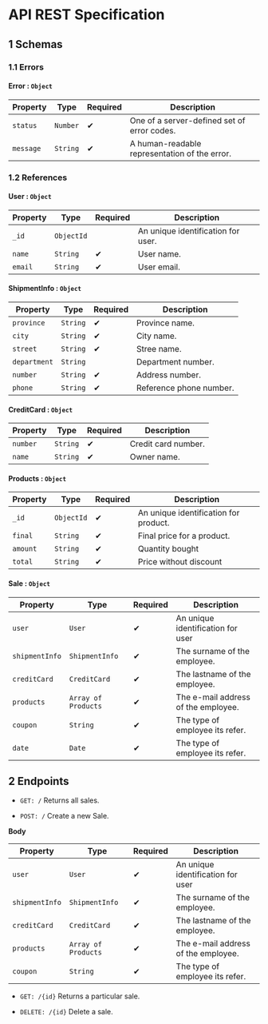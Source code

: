 # API REST Specification

## 1 Schemas

### 1.1 Errors

#### Error : `Object`

| Property  | Type     | Required | Description                                   |
| --------- | -------- | -------- | --------------------------------------------- |
| `status`  | `Number` | ✔        | One of a server-defined set of error codes.   |
| `message` | `String` | ✔        | A human-readable representation of the error. |

### 1.2 References

#### User : `Object`

| Property | Type       | Required | Description                        |
| -------- | ---------- | -------- | ---------------------------------- |
| `_id`    | `ObjectId` |          | An unique identification for user. |
| `name`   | `String`   | ✔        | User name.                         |
| `email`  | `String`   | ✔        | User email.                        |

#### ShipmentInfo : `Object`

| Property     | Type     | Required | Description             |
| ------------ | -------- | -------- | ----------------------- |
| `province`   | `String` | ✔        | Province name.          |
| `city`       | `String` | ✔        | City name.              |
| `street`     | `String` | ✔        | Stree name.             |
| `department` | `String` |          | Department number.      |
| `number`     | `String` | ✔        | Address number.         |
| `phone`      | `String` | ✔        | Reference phone number. |

#### CreditCard : `Object`

| Property | Type     | Required | Description         |
| -------- | -------- | -------- | ------------------- |
| `number` | `String` | ✔        | Credit card number. |
| `name`   | `String` | ✔        | Owner name.         |

#### Products : `Object`

| Property | Type       | Required | Description                           |
| -------- | ---------- | -------- | ------------------------------------- |
| `_id`    | `ObjectId` | ✔        | An unique identification for product. |
| `final`  | `String`   | ✔        | Final price for a product.            |
| `amount` | `String`   | ✔        | Quantity bought                       |
| `total`  | `String`   | ✔        | Price without discount                |

#### Sale : `Object`

| Property       | Type                | Required | Description                         |
| -------------- | ------------------- | -------- | ----------------------------------- |
| `user`         | `User`              | ✔        | An unique identification for user   |
| `shipmentInfo` | `ShipmentInfo`      | ✔        | The surname of the employee.        |
| `creditCard`   | `CreditCard`        | ✔        | The lastname of the employee.       |
| `products`     | `Array of Products` | ✔        | The e-mail address of the employee. |
| `coupon`       | `String`            | ✔        | The type of employee its refer.     |
| `date`         | `Date`              | ✔        | The type of employee its refer.     |

## 2 Endpoints

- `GET: /` Returns all sales.

* `POST: /` Create a new Sale.

**Body**

| Property       | Type                | Required | Description                         |
| -------------- | ------------------- | -------- | ----------------------------------- |
| `user`         | `User`              | ✔        | An unique identification for user   |
| `shipmentInfo` | `ShipmentInfo`      | ✔        | The surname of the employee.        |
| `creditCard`   | `CreditCard`        | ✔        | The lastname of the employee.       |
| `products`     | `Array of Products` | ✔        | The e-mail address of the employee. |
| `coupon`       | `String`            | ✔        | The type of employee its refer.     |

- `GET: /{id}` Returns a particular sale.

- `DELETE: /{id}` Delete a sale.
